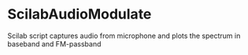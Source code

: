 # ScilabAudioModulate
 Scilab script captures audio from microphone and plots the spectrum in baseband and FM-passband
